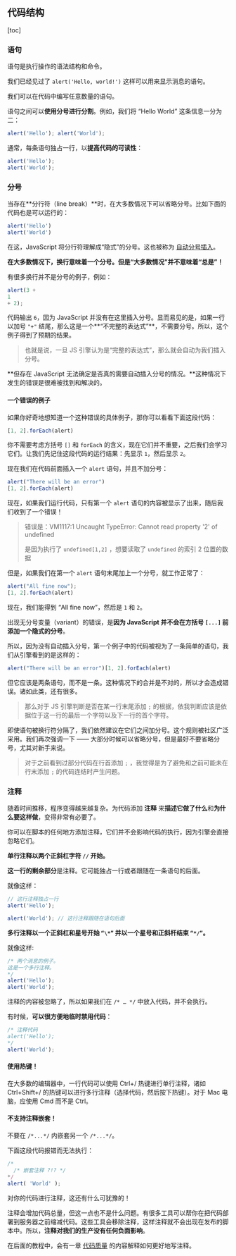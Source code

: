 ## 代码结构

[toc]

### 语句

语句是执行操作的语法结构和命令。

我们已经见过了 `alert('Hello, world!')` 这样可以用来显示消息的语句。

我们可以在代码中编写任意数量的语句。

语句之间可以**使用分号进行分割**。例如，我们将 “Hello World” 这条信息一分为二：

```js
alert('Hello'); alert('World');
```

通常，每条语句独占一行，以**提高代码的可读性**：

```js
alert('Hello');
alert('World');
```



### 分号

当存在**分行符（line break）**时，在大多数情况下可以省略分号。比如下面的代码也是可以运行的：

```js
alert('Hello')
alert('World')
```

在这，JavaScript 将分行符理解成“隐式”的分号。这也被称为 [自动分号插入](https://tc39.github.io/ecma262/#sec-automatic-semicolon-insertion)。

**在大多数情况下，换行意味着一个分号。但是“大多数情况”并不意味着“总是”！**

有很多换行并不是分号的例子，例如：

```js
alert(3 +
1
+ 2);
```

代码输出 `6`，因为 JavaScript 并没有在这里插入分号。显而易见的是，如果一行以加号 `"+"` 结尾，那么这是一个**“不完整的表达式”**，不需要分号。所以，这个例子得到了预期的结果。

> 也就是说，一旦 JS 引擎认为是“完整的表达式”，那么就会自动为我们插入分号。

**但存在 JavaScript 无法确定是否真的需要自动插入分号的情况。**这种情况下发生的错误是很难被找到和解决的。

#### **一个错误的例子** 

如果你好奇地想知道一个这种错误的具体例子，那你可以看看下面这段代码：

```javascript
[1, 2].forEach(alert)
```

你不需要考虑方括号 `[]` 和 `forEach` 的含义，现在它们并不重要，之后我们会学习它们。让我们先记住这段代码的运行结果：先显示 `1`，然后显示 `2`。

现在我们在代码前面插入一个 `alert` 语句，并且不加分号：

```javascript
alert("There will be an error")
[1, 2].forEach(alert)
```

现在，如果我们运行代码，只有第一个 `alert` 语句的内容被显示了出来，随后我们收到了一个错误！

> 错误是：VM1117:1 Uncaught TypeError: Cannot read property '2' of undefined
>
> 是因为执行了 `undefined[1,2]` ，想要读取了 `undefined` 的索引 2 位置的数据

但是，如果我们在第一个 `alert` 语句末尾加上一个分号，就工作正常了：

```javascript
alert("All fine now");
[1, 2].forEach(alert)
```

现在，我们能得到 “All fine now”，然后是 `1` 和 `2`。

出现无分号变量（variant）的错误，是**因为 JavaScript 并不会在方括号 `[...]` 前添加一个隐式的分号**。

所以，因为没有自动插入分号，第一个例子中的代码被视为了一条简单的语句，我们从引擎看到的是这样的：

```javascript
alert("There will be an error")[1, 2].forEach(alert)
```

但它应该是两条语句，而不是一条。这种情况下的合并是不对的，所以才会造成错误。诸如此类，还有很多。

> 那么对于 JS 引擎判断是否在某一行末尾添加 `;` 的根据，依我判断应该是依据位于这一行的最后一个字符以及下一行的首个字符。

即使语句被换行符分隔了，我们依然建议在它们之间加分号。这个规则被社区广泛采用。我们再次强调一下 —— 大部分时候可以省略分号，但是最好不要省略分号，尤其对新手来说。

> 对于之前看到过部分代码在行首添加 `;` ，我觉得是为了避免和之前可能未在行末添加 `;` 的代码连结时产生问题。

### 注释

随着时间推移，程序变得越来越复杂。为代码添加 **注释** 来**描述它做了什么**和**为什么要这样做**，变得非常有必要了。

你可以在脚本的任何地方添加注释，它们并不会影响代码的执行，因为引擎会直接忽略它们。

**单行注释以两个正斜杠字符 `//` 开始。**

**这一行的剩余部分**是注释。它可能独占一行或者跟随在一条语句的后面。

就像这样：

```javascript
// 这行注释独占一行
alert('Hello');

alert('World'); // 这行注释跟随在语句后面
```

**多行注释以一个正斜杠和星号开始 `“\*”` 并以一个星号和正斜杆结束 `“*/”`。**

就像这样:

```javascript
/* 两个消息的例子。
这是一个多行注释。
*/
alert('Hello');
alert('World');
```

注释的内容被忽略了，所以如果我们在 `/* … */` 中放入代码，并不会执行。

有时候，**可以很方便地临时禁用代码**：

```javascript
/* 注释代码
alert('Hello');
*/
alert('World');
```

#### **使用热键！**

在大多数的编辑器中，一行代码可以使用 Ctrl+/ 热键进行单行注释，诸如 Ctrl+Shift+/ 的热键可以进行多行注释（选择代码，然后按下热键）。对于 Mac 电脑，应使用 Cmd 而不是 Ctrl。

#### **不支持注释嵌套！**

不要在 `/*...*/` 内嵌套另一个 `/*...*/`。

下面这段代码报错而无法执行：

```javascript
/*
  /* 嵌套注释 ?!? */
*/
alert( 'World' );
```

对你的代码进行注释，这还有什么可犹豫的！

注释会增加代码总量，但这一点也不是什么问题。有很多工具可以帮你在把代码部署到服务器之前缩减代码。这些工具会移除注释，这样注释就不会出现在发布的脚本中。所以，**注释对我们的生产没有任何负面影响**。

在后面的教程中，会有一章 [代码质量](https://zh.javascript.info/code-quality) 的内容解释如何更好地写注释。